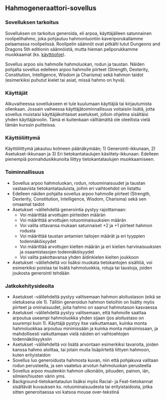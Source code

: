 ## Hahmogeneraattori-sovellus

### Sovelluksen tarkoitus
Sovelluksen on tarkoitus generoida, eli arpoa, käyttäjälleen satunnainen roolipelihahmo, joka pohjautuu hahmonluontiin
kaveriporukallamme pelaamassa roolipelissä. Roolipelin säännöt ovat pitkälti tutut Dungeons and Dragons 5th editionin säännöistä, mutta hieman peliporukkamme muokkaamat (ks. [käyttöohje](https://github.com/Fumblessi/ot-harjoitustyo/blob/master/dokumentointi/kaytto-ohje.md)).

Sovellus arpoo siis hahmolle hahmoluokan, rodun ja taustan. Näiden pohjalta sovellus edelleen arpoo hahmolle piirteet (Strength, Dexterity, Constitution, Intelligence, Wisdom ja Charisma) sekä hahmon taidot (esimerkiksi puhutut kielet tai asiat, missä hahmo on hyvä).

### Käyttäjät
Alkuvaiheessa sovellukseen ei tule kuulumaan käyttäjiä tai kirjautumista ollenkaan. Jossain vaiheessa käyttäjätoiminnallisuus
voitaisiin lisätä, jotta sovellus muistaisi käyttäjäkohtaiset asetukset, jolloin ohjelma sisältäisi yhden käyttäjäroolin. Tämä ei kuitenkaan välttämättä ole oleellista vielä tämän kurssin puitteissa.

### Käyttöliittymä

Käyttöliittymä jakautuu kolmeen päänäkymään; 1) Generointi-ikkunaan, 2) Asetukset-ikkunaan ja 3) Eri tietokantataulujen käsittely-ikkunaan. Edelleen pienempiä ponnahdusikkunoita liittyy tietokantataulujen muokkaamiseen.

### Toiminnallisuus
* Sovellus arpoo hahmoluokan, rodun, rotuominaisuudet ja taustan vastaavista tietokantatauluista, joihin eri vaihtoehdot on listattu
* Edelleen näiden pohjalta sovellus arpoo hahmolle piirteet (Strength, Dexterity, Constitution, Intelligence, Wisdom, Charisma) sekä sen omaamat taidot 
* Asetukset -välilehdeltä generointia pystyy rajoittamaan:
  * Voi määrittää arvottujen piirteiden määrän 
  * Voi määrittää arvottujen rotuominaisuuksien määrän 
  * Voi valita ottavansa mukaan satunnaiset +2 ja +1 piirteet hahmon rodusta 
  * Voi määrittää taustan antamien taitojen määrät ja eri tyyppien todennäköisyydet 
  * Voi määrittää arvottujen kielten määrän ja eri kielien harvinaisuuksien ja osaamistasojen todennäköisyydet 
  * Voi valita pakottavansa yhden äidinkielen kielten joukkoon 
* Asetukset -välilehdeltä voi lisäksi muokata tietokantojen sisältöä, voi esimerkiksi poistaa tai lisätä hahmoluokkia, rotuja tai taustoja, joiden joukosta generointi tehdään 

### Jatkokehitysideoita

* Asetukset -välilehdeltä pystyy valitsemaan hahmon aloitustason (eikä se oletuksena ole 1). Tällöin generoidun hahmon tietoihin on lisätty myös piirteet ja ominaisuudet, joita hahmo on saanut hahmotason kasvaessa
* Asetukset -välilehdeltä pystyy valitsemaan, että hahmolle saattaa arpoutua useampi hahmoluokka yhden sijaan (jos aloitustaso on suurempi kuin 1). Käyttäjä pystyy itse vaikuttamaan, kuinka monta hahmoluokkaa arpoutuu minimissään ja kuinka monta maksimissaan, ja mahdollisesti vaikuttamaan vielä näiden eri vaihtoehtojen todennäköisyyksiin
* Asetukset -välilehdeltä voi lisätä arvontaan esimerkiksi tavaroita, joiden kanssa hahmo aloittaa, tai jotain muita lisäpiirteitä liittyen hahmoon, kuten erityistaidon
* Sovellus luo generoidusta hahmosta kuvan, niin että pohjakuva valitaan rodun perusteella, ja sen vaatetus arvotun hahmoluokan perusteella
* Sovellus arpoo muutenkin hahmon ulkonäön, pituuden, painon, iän, silmien/hiusten värin yms.
* Background-tietokantataulun lisäksi myös Racial- ja Feat-tietokannat sisältävät kuvauksen ks. rotuominaisuudesta tai erityistaidosta, jotka sitten generoitaessa voi katsoa mouse over-tekstinä
